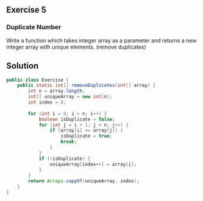 ## Exercise 5
### Duplicate Number
Write a function which takes integer array as a parameter and returns a new integer array with unique elements. (remove duplicates)

## Solution

```java
public class Exercise {
    public static int[] removeDuplicates(int[] array) {
        int n = array.length;
        int[] uniqueArray = new int[n];
        int index = 0;
 
        for (int i = 0; i < n; i++) {
            boolean isDuplicate = false;
            for (int j = i + 1; j < n; j++) {
                if (array[i] == array[j]) {
                    isDuplicate = true;
                    break;
                }
            }
            if (!isDuplicate) {
                uniqueArray[index++] = array[i];
            }
        }
        return Arrays.copyOf(uniqueArray, index);
    }
}
```
